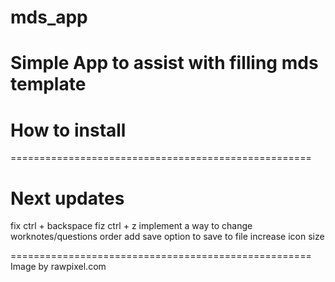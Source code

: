 # mds_app
Simple App to assist with filling mds template
====================================================
# How to install

====================================================
# Next updates
fix ctrl + backspace
fiz ctrl + z
implement a way to change worknotes/questions order
add save option to save to file
increase icon size

====================================================
Image by rawpixel.com